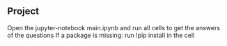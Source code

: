 ## Project
Open the jupyter-notebook main.ipynb and run all cells to get the answers of the questions
If a package is missing: run !pip install <package> in the cell